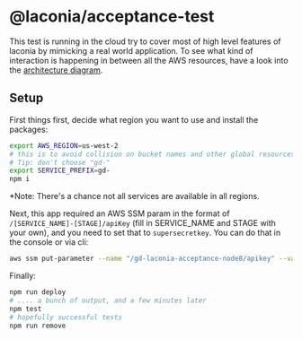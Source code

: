 # @laconia/acceptance-test

This test is running in the cloud try to cover most of high level features of
laconia by mimicking a real world application. To see what kind of interaction
is happening in between all the AWS resources, have a look into the
[architecture diagram](docs/architecture-diagram.drawio.png).

## Setup
First things first, decide what region you want to use and install the packages:
```bash
export AWS_REGION=us-west-2
# this is to avoid collision on bucket names and other global resources
# Tip: don't choose "gd-"
export SERVICE_PREFIX=gd-
npm i
```
*Note: There's a chance not all services are available in all regions.

Next, this app required an AWS SSM param in the format of `/[SERVICE_NAME]-[STAGE]/apiKey` (fill in SERVICE_NAME and STAGE with your own), and you need to set that to `supersecretkey`. You can do that in the console or via cli:

```bash
aws ssm put-parameter --name "/gd-laconia-acceptance-node8/apikey" --value supersecretkey --type String --region us-west-2
```

Finally:
```bash
npm run deploy
# .... a bunch of output, and a few minutes later
npm test
# hopefully successful tests
npm run remove
```
